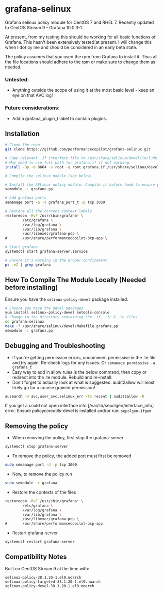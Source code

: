 # grafana-selinux

Grafana selinux policy module for CentOS 7 and RHEL 7. Recently updated to CentOS Stream 9 - Grafana 10.0.3-1.

At present, from my testing this should be working for all basic functions of Grafana. This hasn't been extensively tested(at present. I will change this when I do) by me and should be considered in an early beta state.

The policy assumes that you used the rpm from Grafana to install it. Thus all the file locations should adhere to the rpm or make sure to change them as needed.


### Untested:
* Anything outside the scope of using it at the most basic level - keep an eye on that AVC log!

### Future considerations:
* Add a grafana_plugin_t label to contain plugins.


## Installation
```sh
# Clone the repo
git clone https://github.com/performancecopilot/grafana-selinux.git

# Copy relevant .if interface file to /usr/share/selinux/devel/include to expose them when building and for future modules.
# May need to use full path for grafana.if if not working.
install -Dp -m 0664 -o root -g root grafana.if /usr/share/selinux/devel/include/myapplications/grafana.if

# Compile the selinux module (see below)

# Install the SELinux policy module. Compile it before hand to ensure proper compatibility (see below)
semodule -i grafana.pp

# Add grafana ports
semanage port -a -t grafana_port_t -p tcp 3000

# Restore all the correct context labels
restorecon -RvF /usr/sbin/grafana* \
		/etc/grafana \
		/var/log/grafana \
		/var/lib/grafana \
		/usr/libexec/grafana-pcp \
#		/usr/share/performancecopilot-pcp-app \

# Start grafana
systemctl start grafana-server.service

# Ensure it's working in the proper confinement
ps -eZ | grep grafana
```

## How To Compile The Module Locally (Needed before installing)
Ensure you have the `selinux-policy-devel` package installed.
```sh
# Ensure you have the devel packages
yum install selinux-policy-devel setools-console
# Change to the directory containing the .if, .fc & .te files
cd grafana-selinux
make -f /usr/share/selinux/devel/Makefile grafana.pp
semodule -i grafana.pp
```

## Debugging and Troubleshooting

* If you're getting permission errors, uncomment permissive in the .te file and try again. Re-check logs for any issues. Or `semanage permissive -a grafana_t`
* Easy way to add in allow rules is the below command, then copy or redirect into the .te module. Rebuild and re-install:
* Don't forget to actually look at what is suggested. audit2allow will most likely go for a coarse grained permission!

```sh
ausearch -m avc,user_avc,selinux_err -ts recent | audit2allow -R
```
If you get a could not open interface info [/var/lib/sepolgen/interface_info] error. 
Ensure policycoreutils-devel is installed and/or run: `sepolgen-ifgen`

## Removing the policy

* When removing the policy, first stop the grafana-server
```sh
systemctl stop grafana-server
```
* To remove the policy, the added port must first be removed
```sh
sudo semanage port -d -p tcp 3000
```
* Now, to remove the policy run
```sh
sudo semodule -r grafana
```
* Restore the contexts of the files
```sh
restorecon -RvF /usr/sbin/grafana* \
		/etc/grafana \
		/var/log/grafana \
		/var/lib/grafana \
		/usr/libexec/grafana-pcp \
#		/usr/share/performancecopilot-pcp-app
```
* Restart grafana-server
```sh
systemctl restart grafana-server
```
## Compatibility Notes
Built on CentOS Stream 9 at the time with:
```
selinux-policy-38.1.20-1.el9.noarch
selinux-policy-targeted-38.1.20-1.el9.noarch
selinux-policy-devel-38.1.20-1.el9.noarch
```
